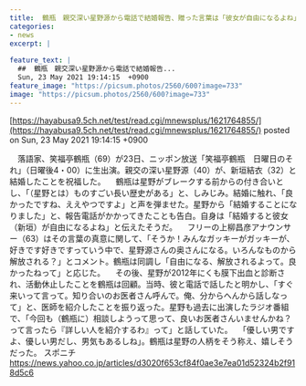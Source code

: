 ```yaml
---
title:  鶴瓶　親交深い星野源から電話で結婚報告、贈った言葉は「彼女が自由になるよね」  
categories:
- news
excerpt: |
  
feature_text: |
  ##  鶴瓶　親交深い星野源から電話で結婚報告...
  Sun, 23 May 2021 19:14:15  +0900
feature_image: "https://picsum.photos/2560/600?image=733"
image: "https://picsum.photos/2560/600?image=733"
---
```


[https://hayabusa9.5ch.net/test/read.cgi/mnewsplus/1621764855/](https://hayabusa9.5ch.net/test/read.cgi/mnewsplus/1621764855/)
posted on Sun, 23 May 2021 19:14:15  +0900

<!--more-->

　落語家、笑福亭鶴瓶（69）が23日、ニッポン放送「笑福亭鶴瓶　日曜日のそれ」（日曜後4・00）に生出演。親交の深い星野源（40）が、新垣結衣（32）と結婚したことを祝福した。 　鶴瓶は星野がブレークする前からの付き合いとし、「（星野とは）ものすごい長い歴史がある」と、しみじみ。結婚に触れ、「良かったですね、ええやつですよ」と声を弾ませた。星野から「結婚することになりました」と、報告電話がかかってきたことも告白。自身は「結婚すると彼女（新垣）が自由になるよね」と伝えたそうだ。 　フリーの上柳昌彦アナウンサー（63）はその言葉の真意に関して、「そうか！みんなガッキーがガッキーが、好きです好きですっていう中で、星野源さんの奥さんになる。いろんなものから解放される？」とコメント。鶴瓶は同調し「自由になる、解放されるよって。良かったねって」と応じた。 　その後、星野が2012年にくも膜下出血と診断され、活動休止したことを鶴瓶は回顧。当時、彼と電話で話したと明かし、「すぐ来いって言って。知り合いのお医者さん呼んで。俺、分からへんから話しなって」と、医師を紹介したことを振り返った。星野も過去に出演したラジオ番組で、「今回も（鶴瓶に）相談しようって思って、良いお医者さんいませんかね？って言ったら『詳しい人を紹介するわ』って」と話していた。 　「優しい男ですよ、優しい男だし、男気もあるしね」。鶴瓶は星野の人柄をそう称え、嬉しそうだった。 スポニチ https://news.yahoo.co.jp/articles/d3020f653cf84f0ae3e7ea01d52324b2f918d5c6
